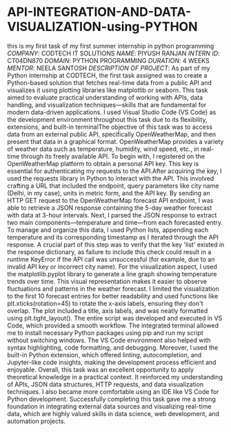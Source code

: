 # API-INTEGRATION-AND-DATA-VISUALIZATION-using-PYTHON
this is my first task of my first summer internship in python programming 
*COMPANY*: CODTECH IT SOLUTIONS
*NAME*: PIYUSH RANJAN
*INTERN ID*: CT04DN870
*DOMAIN*: PYTHON PROGRAMMING
*DURATION*: 4 WEEKS
*MENTOR*: NEELA SANTOSH
*DESCRIPTION OF PROJECT*: As part of my Python internship at CODTECH, the first task assigned was to create a Python-based solution that fetches real-time data from a public API and visualizes it using plotting libraries like matplotlib or seaborn. This task aimed to evaluate practical understanding of working with APIs, data handling, and visualization techniques—skills that are fundamental for modern data-driven applications. I used Visual Studio Code (VS Code) as the development environment throughout this task due to its flexibility, extensions, and built-in terminalThe objective of this task was to access data from an external public API, specifically OpenWeatherMap, and then present that data in a graphical format. OpenWeatherMap provides a variety of weather data such as temperature, humidity, wind speed, etc., in real-time through its freely available API. To begin with, I registered on the OpenWeatherMap platform to obtain a personal API key. This key is essential for authenticating my requests to the API.After acquiring the key, I used the requests library in Python to interact with the API. This involved crafting a URL that included the endpoint, query parameters like city name (Delhi, in my case), units in metric form, and the API key. By sending an HTTP GET request to the OpenWeatherMap forecast API endpoint, I was able to retrieve a JSON response containing the 5-day weather forecast with data at 3-hour intervals. Next, I parsed the JSON response to extract two main components—temperature and time—from each forecasted entry. To manage and organize this data, I used Python lists, appending each temperature and its corresponding timestamp as I iterated through the API response. A crucial part of this step was to verify that the key 'list' existed in the response dictionary, as failure to include this check could result in a runtime KeyError if the API call was unsuccessful (for example, due to an invalid API key or incorrect city name). For the visualization aspect, I used the matplotlib.pyplot library to generate a line graph showing temperature trends over time. This visual representation makes it easier to observe fluctuations and patterns in the weather forecast. I limited the visualization to the first 10 forecast entries for better readability and used functions like plt.xticks(rotation=45) to rotate the x-axis labels, ensuring they don't overlap. The plot included a title, axis labels, and was neatly formatted using plt.tight_layout(). The entire script was developed and executed in VS Code, which provided a smooth workflow. The integrated terminal allowed me to install necessary Python packages using pip and run my script without switching windows. The VS Code environment also helped with syntax highlighting, code formatting, and debugging. Moreover, I used the built-in Python extension, which offered linting, autocompletion, and Jupyter-like code insights, making the development process efficient and enjoyable. Overall, this task was an excellent opportunity to apply theoretical knowledge in a practical context. It reinforced my understanding of APIs, JSON data structures, HTTP requests, and data visualization techniques. I also became more comfortable using an IDE like VS Code for Python development. Successfully completing this task gave me a strong foundation in integrating external data sources and visualizing real-time data, which are highly valued skills in data science, web development, and automation projects.
  
